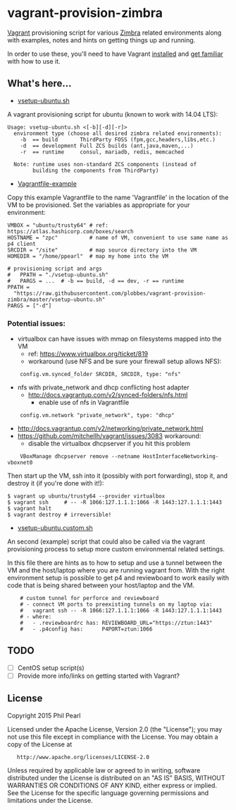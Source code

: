 # vagrant-provision-zimbra
[Vagrant](https://www.vagrantup.com/) provisioning script for various [Zimbra](https://www.zimbra.com/) related environments along with examples, notes and hints on getting things up and running.

In order to use these, you'll need to have Vagrant [installed](https://www.vagrantup.com/downloads.html) and [get familiar](https://docs.vagrantup.com/v2/) with how to use it.

## What's here...

* [vsetup-ubuntu.sh](vsetup-ubuntu.sh)

A vagrant provisioning script for ubuntu (known to work with 14.04 LTS):
```
Usage: vsetup-ubuntu.sh <[-b][-d][-r]>
  environment type (choose all desired zimbra related environments):
    -b  == build       ThirdParty FOSS (fpm,gcc,headers,libs,etc.)
    -d  == development Full ZCS builds (ant,java,maven,...)
    -r  == runtime     consul, mariadb, redis, memcached

  Note: runtime uses non-standard ZCS components (instead of
        building the components from ThirdParty)
```

* [Vagrantfile-example](Vagrantfile-example)

Copy this example Vagrantfile to the name 'Vagrantfile' in the location of the VM to be provisioned.  Set the variables as appropriate for your environment:

```
VMBOX = "ubuntu/trusty64" # ref: https://atlas.hashicorp.com/boxes/search
HOSTNAME = "zpc"          # name of VM, convenient to use same name as p4 client
SRCDIR = "/site"          # map source directory into the VM
HOMEDIR = "/home/ppearl"  # map my home into the VM

# provisioning script and args
#   PPATH = "./vsetup-ubuntu.sh"
#   PARGS = ...  # -b == build, -d == dev, -r == runtime
PPATH =
  "https://raw.githubusercontent.com/plobbes/vagrant-provision-zimbra/master/vsetup-ubuntu.sh"
PARGS = ["-d"]
```

### Potential issues:

* virtualbox can have issues with mmap on filesystems mapped into the VM
  - ref: https://www.virtualbox.org/ticket/819
  - workaround (use NFS and be sure your firewall setup allows NFS):
```
    config.vm.synced_folder SRCDIR, SRCDIR, type: "nfs"
```

* nfs with private_network and dhcp conflicting host adapter
  - http://docs.vagrantup.com/v2/synced-folders/nfs.html
    - enable use of nfs in Vagrantfile
```
    config.vm.network "private_network", type: "dhcp"
```
  - http://docs.vagrantup.com/v2/networking/private_network.html
  - https://github.com/mitchellh/vagrant/issues/3083 workaround:
    - disable the virtualbox dhcpserver if you hit this problem
```
    VBoxManage dhcpserver remove --netname HostInterfaceNetworking-vboxnet0
```

Then start up the VM, ssh into it (possibly with port forwarding), stop it, and destroy it (if you're done with it!):

```console
$ vagrant up ubuntu/trusty64 --provider virtualbox
$ vagrant ssh     # -- -R 1066:127.1.1.1:1066 -R 1443:127.1.1.1:1443
$ vagrant halt
$ vagrant destroy # irreversible!
```

* [vsetup-ubuntu.custom.sh](vsetup-ubuntu.custom.sh)

An second (example) script that could also be called via the vagrant provisioning process to setup more custom environmental related settings.

In this file there are hints as to how to setup and use a tunnel between the VM and the host/laptop where you are running vagrant from.  With the right environment setup is possible to get p4 and reviewboard to work easily with code that is being shared between your host/laptop and the VM.

```
    # custom tunnel for perforce and reviewboard
    # - connect VM ports to preexisting tunnels on my laptop via:
    #   vagrant ssh -- -R 1066:127.1.1.1:1066 -R 1443:127.1.1.1:1443
    # - where:
    #   - .reviewboardrc has: REVIEWBOARD_URL="https://ztun:1443"
    #   - .p4config has:      P4PORT=ztun:1066
```

## TODO

- [ ] CentOS setup script(s)
- [ ] Provide more info/links on getting started with Vagrant?

## License

   Copyright 2015 Phil Pearl

   Licensed under the Apache License, Version 2.0 (the "License");
   you may not use this file except in compliance with the License.
   You may obtain a copy of the License at

       http://www.apache.org/licenses/LICENSE-2.0

   Unless required by applicable law or agreed to in writing, software
   distributed under the License is distributed on an "AS IS" BASIS,
   WITHOUT WARRANTIES OR CONDITIONS OF ANY KIND, either express or implied.
   See the License for the specific language governing permissions and
   limitations under the License.

